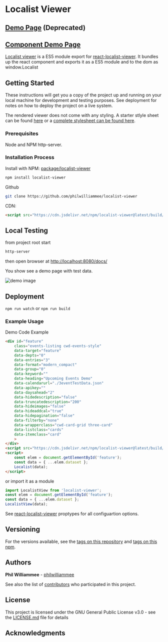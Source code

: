 # Localist Viewer

## [Demo Page](https://philwilliammee.github.io/localist-viewer/docs) (Deprecated)
## [Component Demo Page](https://philwilliammee.github.io/react-localist-viewer/?path=/story/react-localist-viewer-localist-app--calendar)

[Localist viewer](https://www.npmjs.com/package/localist-viewer) is a ES5 module export for [react-localist-viewer](https://www.npmjs.com/package/react-localist-viewer). It bundles up the react component and exports it as a ES5 module and to the dom as window.Localist

## Getting Started

These instructions will get you a copy of the project up and running on your local machine for development and testing purposes. See deployment for notes on how to deploy the project on a live system.

The rendered viewer does not come with any styling. A starter stlyle sheet can be found [here](https://philwilliammee.github.io/localist-viewer/docs/style.css) or a [complete stylesheet can be found here](https://cu-communityapps.github.io/CD_cwd_events/src/app/css/main.css).

### Prerequisites

Node and NPM http-server.

### Installation Process

Install with NPM: [package/localist-viewer](https://www.npmjs.com/package/localist-viewer)

```bash
npm install localist-viewer
```

Github

```bash
git clone https://github.com/philwilliammee/localist-viewer
```

CDN:

```html
<script src="https://cdn.jsdelivr.net/npm/localist-viewer@latest/build/index.js"></script>
```

## Local Testing

from project root start

```bash
http-server
```

then open browser at [http://localhost:8080/docs/](http://localhost:8080/docs/)

You show see a demo page with test data.

![demo image](./docs/demo.PNG)

## Deployment

`npm run watch` or `npm run build`

### Example Usage

Demo Code Example

```html
<div id="feature"
    class="events-listing cwd-events-style"
    data-target="feature"
    data-depts="0"
    data-entries="3"
    data-format="modern_compact"
    data-group="0"
    data-keyword=""
    data-heading="Upcoming Events Demo"
    data-calendarurl="./3eventTestData.json"
    data-apikey=""
    data-daysahead="2"
    data-hidedescription="false"
    data-truncatedescription="200"
    data-hideimages="false"
    data-hideaddcal="true"
    data-hidepagination="false"
    data-filterby="none"
    data-wrapperclass="cwd-card-grid three-card"
    data-listclass="cards"
    data-itemclass="card"
    >
</div>
<script src="https://cdn.jsdelivr.net/npm/localist-viewer@latest/build/index.js"></script>
<script>
    const elem = document.getElementById('feature');
    const data = { ...elem.dataset };
    Localist(data);
</script>
```

or import it as a module

```js
import LocalistView from 'localist-viewer';
const elem = document.getElementById('feature');
const data = { ...elem.dataset };
LocalistView(data);
```

See [react-localist-viewer](https://www.npmjs.com/package/react-localist-viewer) proptypes for all configuartion options.


## Versioning

For the versions available, see the [tags on this repository](https://github.com/philwilliammee/localist-viewer/tags) and [tags on this npm](https://www.npmjs.com/package/localist-viewer).

## Authors

**Phil Williammee** - [philwilliammee](https://github.com/philwilliammee)

See also the list of [contributors](https://github.com/philwilliammee/localist-viewer/graphs/contributors) who participated in this project.

## License

This project is licensed under the GNU General Public License v3.0 - see the [LICENSE.md](https://github.com/philwilliammee/localist-viewer/blob/master/LICENSE) file for details

## Acknowledgments

